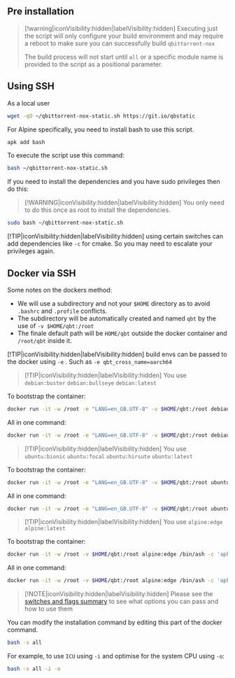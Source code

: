 ## Pre installation

> [!warning|iconVisibility:hidden|labelVisibility:hidden] Executing just the script will only configure your build environment and may require a reboot to make sure you can successfully build `qbittorrent-nox`
>
> The build process will not start until `all` or a specific module name is provided to the script as a positional parameter.

## Using SSH
As a local user

```bash
wget -qO ~/qbittorrent-nox-static.sh https://git.io/qbstatic
```

For Alpine specifically, you need to install bash to use this script.

```bash
apk add bash
```

To execute the script use this command:

```bash
bash ~/qbittorrent-nox-static.sh
```

If you need to install the dependencies and you have sudo privileges then do this:

> [!WARNING|iconVisibility:hidden|labelVisibility:hidden] You only need to do this once as root to install the dependencies.

```bash
sudo bash ~/qbittorrent-nox-static.sh
```

[!TIP|iconVisibility:hidden|labelVisibility:hidden] using certain switches can add dependencies like `-c` for cmake. So you may need to escalate your privileges again.

## Docker via SSH

Some notes on the dockers method:

- We will use a subdirectory and not your `$HOME` directory as to avoid `.bashrc` and `.profile` conflicts.
- The subdirectory will be automatically created and named `qbt` by the use of `-v $HOME/qbt:/root`
- The finale default path will be `HOME/qbt` outside the docker container and `/root/qbt` inside it.

[!TIP|iconVisibility:hidden|labelVisibility:hidden] build envs can be passed to the docker using `-e` . Such as `-e qbt_cross_name=aarch64`

<!-- tabs:start -->

<!-- tab: Debian -->

> [!TIP|iconVisibility:hidden|labelVisibility:hidden] You use `debian:buster` `debian:bullseye`  `debian:latest`

To bootstrap the container:

```bash
docker run -it -w /root -e "LANG=en_GB.UTF-8" -v $HOME/qbt:/root debian:latest /bin/bash -c 'apt update && apt install -y curl && bash'
```

All in one command:

```bash
docker run -it -w /root -e "LANG=en_GB.UTF-8" -v $HOME/qbt:/root debian:latest /bin/bash -c 'apt update && apt install -y curl && curl -sL git.io/qbstatic | bash -s all'
```

<!-- tab: Ubuntu -->

> [!TIP|iconVisibility:hidden|labelVisibility:hidden] You use `ubuntu:bionic` `ubuntu:focal` `ubuntu:hirsute` `ubuntu:latest`

To bootstrap the container:

```bash
docker run -it -w /root -e "LANG=en_GB.UTF-8" -v $HOME/qbt:/root ubuntu:latest /bin/bash -c 'apt update && apt install -y curl && bash'
```

All in one command:

```bash
docker run -it -w /root -e "LANG=en_GB.UTF-8" -v $HOME/qbt:/root ubuntu:latest /bin/bash -c 'apt update && apt install -y curl && curl -sL git.io/qbstatic | bash -s all'
```

<!-- tab: Alpine -->

> [!TIP|iconVisibility:hidden|labelVisibility:hidden] You use `alpine:edge` `alpine:latest` 

To bootstrap the container:

```bash
docker run -it -w /root -v $HOME/qbt:/root alpine:edge /bin/ash -c 'apk update && apk add bash curl && bash'
```

All in one command:

```bash
docker run -it -w /root -v $HOME/qbt:/root alpine:edge /bin/ash -c 'apk update && apk add bash curl && curl -sL git.io/qbstatic | bash -s all'
```

<!-- tabs:end -->

> [!NOTE|iconVisibility:hidden|labelVisibility:hidden] Please see the [switches and flags summary](/build-help?id=switches-and-flags-summarised) to see what options you can pass and how to use them

You can modify the installation command by editing this part of the docker command.

```bash
bash -s all
```

For example, to use `ICU` using `-i` and optimise for the system CPU using `-o`:

```bash
bash -s all -i -o
```

